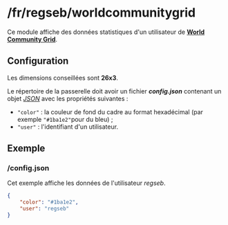 # /fr/regseb/worldcommunitygrid
Ce module affiche des données statistiques d'un utilisateur de
**[World Community Grid](https://www.worldcommunitygrid.org/‎)**.

## Configuration
Les dimensions conseillées sont **26x3**.

Le répertoire de la passerelle doit avoir un fichier ***config.json***
contenant un objet *[JSON](http://www.json.org "JavaScript Object Notation")*
avec les propriétés suivantes :
- `"color"` : la couleur de fond du cadre au format hexadécimal (par exemple
  `"#1ba1e2"`pour du bleu) ;
- `"user"` : l'identifiant d'un utilisateur.

## Exemple
### /config.json
Cet exemple affiche les données de l'utilisateur *regseb*.
```JSON
{
    "color": "#1ba1e2",
    "user": "regseb"
}
```
